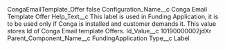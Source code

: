 <?xml version="1.0" encoding="UTF-8"?>
<CustomMetadata xmlns="http://soap.sforce.com/2006/04/metadata" xmlns:xsi="http://www.w3.org/2001/XMLSchema-instance" xmlns:xsd="http://www.w3.org/2001/XMLSchema">
    <label>CongaEmailTemplate_Offer</label>
    <protected>false</protected>
    <values>
        <field>Configuration_Name__c</field>
        <value xsi:type="xsd:string">Conga Email Template Offer</value>
    </values>
    <values>
        <field>Help_Text__c</field>
        <value xsi:type="xsd:string">This label is used in Funding Application, it is to be used only if Conga is installed and customer demands it. This value stores Id of Conga Email template Offers.</value>
    </values>
    <values>
        <field>Id_Value__c</field>
        <value xsi:type="xsd:string">10190000002jdXr</value>
    </values>
    <values>
        <field>Parent_Component_Name__c</field>
        <value xsi:type="xsd:string">FundingApplication</value>
    </values>
    <values>
        <field>Type__c</field>
        <value xsi:type="xsd:string">Label</value>
    </values>
</CustomMetadata>
